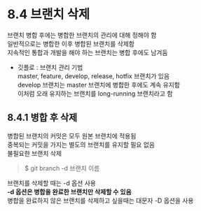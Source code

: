 # 8.4 브랜치 삭제
브랜치 병합 후에는 병합한 브랜치의 관리에 대해 정해야 함 <br>
일반적으로는 병합한 이후 병합된 브랜치를 삭제함 <br>
지속적인 통합과 개발을 해야 하는 브랜치는 병합 후에도 남겨둠

- 깃플로
: 브랜치 관리 기법 <br>
master, feature, develop, release, hotfix 브랜치가 있음 <br>
develop 브랜치는 master 브랜치에 병합한 후에도 계속 유지함 <br>
이처럼 오래 유지하는 브랜치를 long-running 브랜치라고 함

## 8.4.1 병합 후 삭제
병합된 브랜치의 커밋은 모두 원본 브랜치에 적용됨 <br>
중복되는 커밋을 가지는 별도의 브랜치를 유지할 필요 없음 <br>
불필요한 브랜치 삭제 <br>

> $ git branch -d 브랜치 이름 <br>

브랜치를 삭제할 때는 -d 옵션 사용 <br>
**-d 옵션은 병합을 완료한 브랜치만 삭제할 수 있음** <br>
병합을 완료하지 않은 브랜치를 삭제하고 싶을때는 대문자 -D 옵션을 사용

